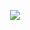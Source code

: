 <p align="center"><img src=https://capsule-render.vercel.app/api?type=waving&color=random&height=200&section=header&text=SeungBeen%20Choi&fontSize=70&animation=twinkling"/></p>
<img scr="https://img.shields.io/badge/Kotlin-#7F52FF?style=flat-square&logo=kotlin&logColor=white"/>
